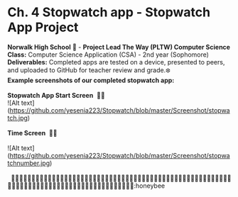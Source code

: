 # Ch. 4 Stopwatch app - Stopwatch App Project <br>
<b> Norwalk High School</b> :school: - <b>Project Lead The Way (PLTW) Computer Science</b><br>
<b>Class:</b> Computer Science Application (CSA) - 2nd year (Sophomore)<br>
<b>Deliverables:</b> Completed apps are tested on a device, presented to peers, and uploaded to GitHub for teacher review and grade.:snowflake:
<br> 
<b> Example screenshots of our completed stopwatch app: </b><br><br>
<b> Stopwatch App Start Screen</b>&nbsp;&nbsp;:dog::cherry_blossom:<brb><br>
![Alt text] (https://github.com/yesenia223/Stopwatch/blob/master/Screenshot/stopwatch.jpg)
<br><br>
<b> Time Screen</b>&nbsp;&nbsp;:penguin::hibiscus:<br><br>
![Alt text] (https://github.com/yesenia223/Stopwatch/blob/master/Screenshot/stopwatchnumber.jpg)
<br><br>
<b></b>&nbsp;&nbsp;:honeybee::pizza::pizza::pizza::pizza::pizza::pizza::pizza::pizza::pizza::pizza::pizza::pizza::pizza::pizza::pizza::pizza::pizza::pizza::pizza::pizza::pizza::pizza::pizza::pizza::pizza::pizza::pizza::pizza::pizza::pizza::pizza::pizza::pizza::pizza::pizza::pizza::pizza::pizza::pizza::pizza::pizza::pizza::pizza::pizza::pizza::pizza::pizza::pizza::pizza::pizza::pizza::pizza::pizza::pizza::pizza::pizza::pizza::pizza::pizza::pizza::pizza::pizza::pizza::pizza::pizza::pizza::pizza::pizza::pizza::pizza::pizza::pizza::pizza::pizza::pizza::pizza::pizza::pizza::pizza::pizza::pizza::pizza::pizza::pizza::honeybee<br><br>


